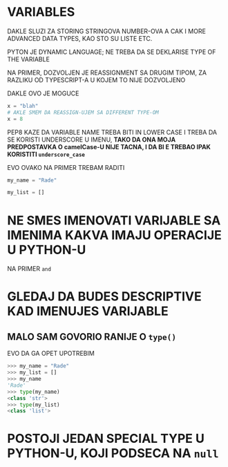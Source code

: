 # VARIABLES

DAKLE SLUZI ZA STORING STRINGOVA NUMBER-OVA A CAK I MORE ADVANCED DATA TYPES, KAO STO SU LISTE ETC.

PYTON JE DYNAMIC LANGUAGE; NE TREBA DA SE DEKLARISE TYPE OF THE VARIABLE

NA PRIMER, DOZVOLJEN JE REASSIGNMENT SA DRUGIM TIPOM, ZA RAZLIKU OD TYPESCRIPT-A U KOJEM TO NIJE DOZVOLJENO

DAKLE OVO JE MOGUCE

```py
x = "blah"
# AKLE SMEM DA REASSIGN-UJEM SA DIFFERENT TYPE-OM
x = 8
```

PEP8 KAZE DA VARIABLE NAME TREBA BITI IN LOWER CASE I TREBA DA SE KORISTI UNDERSCORE U IMENU, **TAKO DA ONA MOJA PREDPOSTAVKA O camelCase-U NIJE TACNA, I DA BI E TREBAO IPAK KORISTITI `underscore_case`**

EVO OVAKO NA PRIMER TREBAM RADITI

```py
my_name = "Rade"

my_list = []
```

# NE SMES IMENOVATI VARIJABLE SA IMENIMA KAKVA IMAJU OPERACIJE U PYTHON-U

NA PRIMER `and`

# GLEDAJ DA BUDES DESCRIPTIVE KAD IMENUJES VARIJABLE

## MALO SAM GOVORIO RANIJE O `type()`

EVO DA GA OPET UPOTREBIM

```py
>>> my_name = "Rade"
>>> my_list = []
>>> my_name
'Rade'
>>> type(my_name)
<class 'str'>
>>> type(my_list)
<class 'list'>
```

# POSTOJI JEDAN SPECIAL TYPE U PYTHON-U, KOJI PODSECA NA `null`